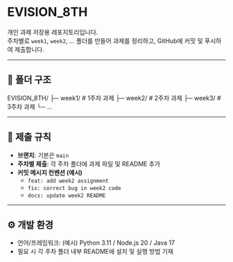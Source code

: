 # EVISION_8TH

개인 과제 저장용 레포지토리입니다.  
주차별로 `week1`, `week2`, … 폴더를 만들어 과제를 정리하고, GitHub에 커밋 및 푸시하여 제출합니다.

---

## 📂 폴더 구조
EVISION_8TH/
├─ week1/ # 1주차 과제
├─ week2/ # 2주차 과제
├─ week3/ # 3주차 과제
└─ ...

---

## 📝 제출 규칙
- **브랜치**: 기본은 `main`  
- **주차별 제출**: 각 주차 폴더에 과제 파일 및 README 추가  
- **커밋 메시지 컨벤션 (예시)**  
  - `feat: add week2 assignment`  
  - `fix: correct bug in week2 code`  
  - `docs: update week2 README`

---

## ⚙️ 개발 환경
- 언어/프레임워크: (예시) Python 3.11 / Node.js 20 / Java 17  
- 필요 시 각 주차 폴더 내부 README에 설치 및 실행 방법 기재
